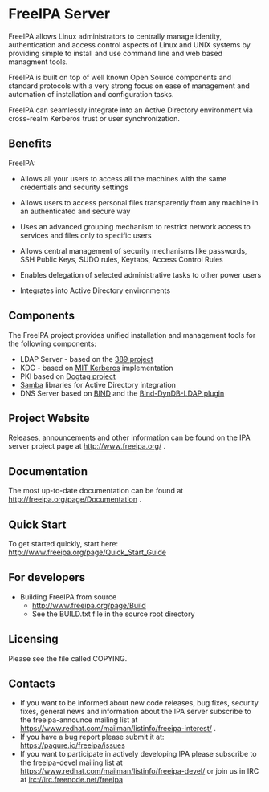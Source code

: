 # FreeIPA Server

FreeIPA allows Linux administrators to centrally manage identity,
authentication and access control aspects of Linux and UNIX systems
by providing simple to install and use command line and web based
managment tools.

FreeIPA is built on top of well known Open Source components and standard
protocols with a very strong focus on ease of management and automation
of installation and configuration tasks.

FreeIPA can seamlessly integrate into an Active Directory environment via
cross-realm Kerberos trust or user synchronization.

## Benefits

FreeIPA:

* Allows all your users to access all the machines with the same credentials
  and security settings
* Allows users to access personal files transparently from any machine in
  an authenticated and secure way
* Uses an advanced grouping mechanism to restrict network access to services
  and files only to specific users
* Allows central management of security mechanisms like passwords,
  SSH Public Keys, SUDO rules, Keytabs, Access Control Rules
* Enables delegation of selected administrative tasks to other power users

* Integrates into Active Directory environments

## Components

The FreeIPA project provides unified installation and management
tools for the following components:

* LDAP Server - based on the [389 project](http://www.port389.org/)
* KDC - based on [MIT Kerberos](http://k5wiki.kerberos.org/wiki/Main_Page)
  implementation
* PKI based on [Dogtag project](http://pki.fedoraproject.org/wiki/PKI_Main_Page)
* [Samba](http://www.samba.org/) libraries for Active Directory integration
* DNS Server based on [BIND](https://www.isc.org/software/bind) and the
  [Bind-DynDB-LDAP plugin](https://pagure.io/bind-dyndb-ldap)

## Project Website

Releases, announcements and other information can be found on the IPA
server project page at http://www.freeipa.org/ .

## Documentation

The most up-to-date documentation can be found at
http://freeipa.org/page/Documentation .

## Quick Start

To get started quickly, start here:
http://www.freeipa.org/page/Quick_Start_Guide

## For developers

* Building FreeIPA from source
    * http://www.freeipa.org/page/Build
    * See the BUILD.txt file in the source root directory

## Licensing

Please see the file called COPYING.

## Contacts

* If you want to be informed about new code releases, bug fixes,
  security fixes, general news and information about the IPA server
  subscribe to the freeipa-announce mailing list at
  https://www.redhat.com/mailman/listinfo/freeipa-interest/ .
* If you have a bug report please submit it at:
  https://pagure.io/freeipa/issues
* If you want to participate in actively developing IPA please
  subscribe to the freeipa-devel mailing list at
  https://www.redhat.com/mailman/listinfo/freeipa-devel/ or join
  us in IRC at <irc://irc.freenode.net/freeipa>
